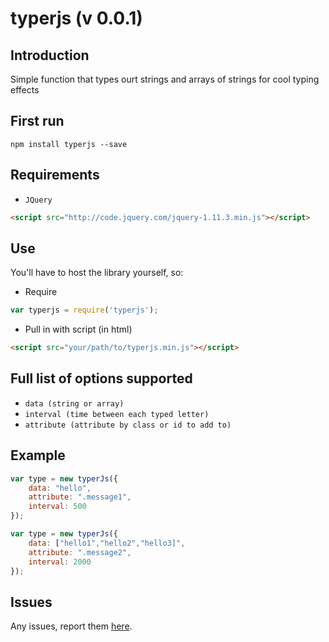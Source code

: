 typerjs (v 0.0.1)
========================

Introduction
------------
Simple function that types ourt strings and arrays of strings for cool typing effects

First run
---------
```
npm install typerjs --save
```

Requirements
------------

 - `JQuery`

```html
<script src="http://code.jquery.com/jquery-1.11.3.min.js"></script>
```

Use
---

You'll have to host the library yourself, so:

 - Require
```javascript
var typerjs = require('typerjs');
```
  
 - Pull in with script (in html)

```html
<script src="your/path/to/typerjs.min.js"></script>
```


Full list of options supported
------------------------------

 - `data (string or array)`
 - `interval (time between each typed letter)`
 - `attribute (attribute by class or id to add to)`

Example
-------

```javascript
var type = new typerJs({
    data: "hello",
    attribute: ".message1",
    interval: 500
});
```

```javascript
var type = new typerJs({
    data: ["hello1","hello2","hello3]",
    attribute: ".message2",
    interval: 2000
});
```

Issues
------

Any issues, report them [here](https://github.com/zlwaterfield/typerjs/issues).